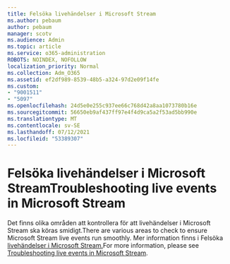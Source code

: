 ```yaml
---
title: Felsöka livehändelser i Microsoft Stream
ms.author: pebaum
author: pebaum
manager: scotv
ms.audience: Admin
ms.topic: article
ms.service: o365-administration
ROBOTS: NOINDEX, NOFOLLOW
localization_priority: Normal
ms.collection: Adm_O365
ms.assetid: ef2df989-8539-48b5-a324-97d2e09f14fe
ms.custom:
- "9001511"
- "5097"
ms.openlocfilehash: 24d5e0e255c937ee66c768d42a8aa1073780b16e
ms.sourcegitcommit: 56650eb9af437ff97e4f4d9ca5a2f53ad5bb990e
ms.translationtype: MT
ms.contentlocale: sv-SE
ms.lasthandoff: 07/12/2021
ms.locfileid: "53389307"
---
```

# <a name="troubleshooting-live-events-in-microsoft-stream"></a><span data-ttu-id="5c520-102">Felsöka livehändelser i Microsoft Stream</span><span class="sxs-lookup"><span data-stu-id="5c520-102">Troubleshooting live events in Microsoft Stream</span></span>

<span data-ttu-id="5c520-103">Det finns olika områden att kontrollera för att livehändelser i Microsoft Stream ska köras smidigt.</span><span class="sxs-lookup"><span data-stu-id="5c520-103">There are various areas to check to ensure Microsoft Stream live events run smoothly.</span></span> <span data-ttu-id="5c520-104">Mer information finns i Felsöka [livehändelser i Microsoft Stream.](/stream/live-event-troubleshooting)</span><span class="sxs-lookup"><span data-stu-id="5c520-104">For more information, please see [Troubleshooting live events in Microsoft Stream](/stream/live-event-troubleshooting).</span></span>
